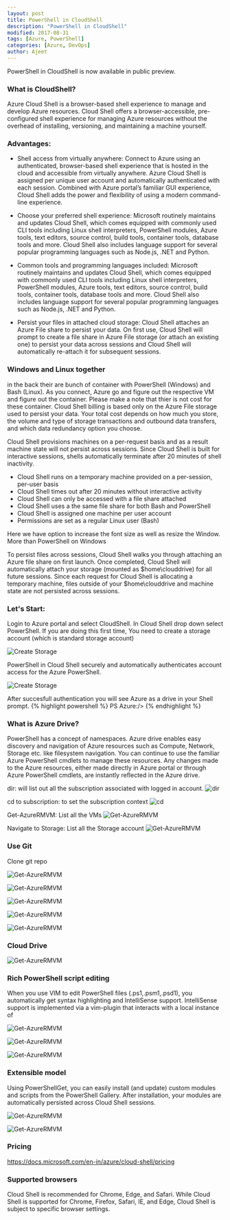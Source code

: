```yaml
---
layout: post
title: PowerShell in CloudShell
description: "PowerShell in CloudShell"
modified: 2017-08-31
tags: [Azure, PowerShell]
categories: [Azure, DevOps]
author: Ajeet
---
```


PowerShell in CloudShell is now available in public preview.

### What is CloudShell?
Azure Cloud Shell is a browser-based shell experience to manage and develop Azure resources. Cloud Shell offers a browser-accessible, pre-configured shell experience for managing Azure resources without the overhead of installing, versioning, and maintaining a machine yourself. 

### Advantages:
-   Shell access from virtually anywhere: Connect to Azure using an authenticated, browser-based shell experience that is hosted in the cloud and accessible from virtually anywhere. Azure Cloud Shell is assigned per unique user account and automatically authenticated with each session. Combined with Azure portal’s familiar GUI experience, Cloud Shell adds the power and flexibility of using a modern command-line experience.

-   Choose your preferred shell experience: Microsoft routinely maintains and updates Cloud Shell, which comes equipped with commonly used CLI tools including Linux shell interpreters, PowerShell modules, Azure tools, text editors, source control, build tools, container tools, database tools and more. Cloud Shell also includes language support for several popular programming languages such as Node.js, .NET and Python.

-   Common tools and programming languages included: Microsoft routinely maintains and updates Cloud Shell, which comes equipped with commonly used CLI tools including Linux shell interpreters, PowerShell modules, Azure tools, text editors, source control, build tools, container tools, database tools and more. Cloud Shell also includes language support for several popular programming languages such as Node.js, .NET and Python.

-   Persist your files in attached cloud storage: Cloud Shell attaches an Azure File share to persist your data. On first use, Cloud Shell will prompt to create a file share in Azure File storage (or attach an existing one) to persist your data across sessions and Cloud Shell will automatically re-attach it for subsequent sessions.

### Windows and Linux together
in the back their are bunch of container with PowerShell (Windows) and Bash (Linux). As you connect, Azure go and figure out the respective VM and figure out the container. Please make a note that thier is not cost for these container. Cloud Shell billing is based only on the Azure File storage used to persist your data. Your total cost depends on how much you store, the volume and type of storage transactions and outbound data transfers, and which data redundancy option you choose. 

Cloud Shell provisions machines on a per-request basis and as a result machine state will not persist across sessions. Since Cloud Shell is built for interactive sessions, shells automatically terminate after 20 minutes of shell inactivity.

-   Cloud Shell runs on a temporary machine provided on a per-session, per-user basis
-   Cloud Shell times out after 20 minutes without interactive activity
-   Cloud Shell can only be accessed with a file share attached
-   Cloud Shell uses a the same file share for both Bash and PowerShell
-   Cloud Shell is assigned one machine per user account
-   Permissions are set as a regular Linux user (Bash)

Here we have option to increase the font size as well as resize the Window.
More than PowerShell on Windows


To persist files across sessions, Cloud Shell walks you through attaching an Azure file share on first launch. Once completed, Cloud Shell will automatically attach your storage (mounted as $home\clouddrive) for all future sessions. Since each request for Cloud Shell is allocating a temporary machine, files outside of your $home\clouddrive and machine state are not persisted across sessions.


### Let's Start:

Login to Azure portal and select CloudShell. In Cloud Shell drop down select PowerShell.
If you are doing this first time, You need to create a storage account (which is standard storage account)

![Create Storage](/images/posts/PSCloudShell/crtstr.JPG)

PowerShell in Cloud Shell securely and automatically authenticates account access for the Azure PowerShell.

![Create Storage](/images/posts/PSCloudShell/login.JPG)

After succesfull authentication you will see Azure as a drive  in your Shell prompt.
 {% highlight powershell %}
    PS Azure:/>
{% endhighlight %}

### What is Azure Drive?
PowerShell has a concept of namespaces. Azure drive enables easy discovery and navigation of Azure resources such as Compute, Network, Storage etc. like filesystem navigation. You can continue to use the familiar Azure PowerShell cmdlets to manage these resources. Any changes made to the Azure resources, either made directly in Azure portal or through Azure PowerShell cmdlets, are instantly reflected in the Azure drive.

dir: will list out all the subscription associated with logged in account.
    ![dir](/images/posts/PSCloudShell/dir.JPG)

cd to subscription: to set the subscription context
     ![cd](/images/posts/PSCloudShell/cd1.JPG)

Get-AzureRMVM: List all the VMs
     ![Get-AzureRMVM](/images/posts/PSCloudShell/getazurermvm.JPG)

Navigate to Storage: List all the Storage account
     ![Get-AzureRMVM](/images/posts/PSCloudShell/dirstorage.JPG)

### Use Git
Clone git repo

![Get-AzureRMVM](/images/posts/PSCloudShell/git.JPG)

![Get-AzureRMVM](/images/posts/PSCloudShellgit1.JPG)

![Get-AzureRMVM](/images/posts/PSCloudShell/git4.JPG)

![Get-AzureRMVM](/images/posts/PSCloudShell/git5.JPG)

![Get-AzureRMVM](/images/posts/PSCloudShell/git6.JPG)

### Cloud Drive

![Get-AzureRMVM](/images/posts/PSCloudShell/clouddrive1.JPG)

### Rich PowerShell script editing

When you use VIM to edit PowerShell files (.ps1,.psm1,.psd1), you automatically get syntax highlighting and IntelliSense support. IntelliSense support is implemented via a vim-plugin that interacts with a local instance of 

![Get-AzureRMVM](/images/posts/PSCloudShell/vim.JPG)

![Get-AzureRMVM](/images/posts/PSCloudShell/vim2.JPG)

![Get-AzureRMVM](/images/posts/PSCloudShell/vim2.JPG)

### Extensible model

Using PowerShellGet, you can easily install (and update) custom modules and scripts from the PowerShell Gallery. After installation, your modules are automatically persisted across Cloud Shell sessions.

![Get-AzureRMVM](/images/posts/PSCloudShell/findmod1.JPG)

![Get-AzureRMVM](/images/posts/PSCloudShell/getmodlist.JPG)

### Pricing
https://docs.microsoft.com/en-in/azure/cloud-shell/pricing

### Supported browsers
Cloud Shell is recommended for Chrome, Edge, and Safari. While Cloud Shell is supported for Chrome, Firefox, Safari, IE, and Edge, Cloud Shell is subject to specific browser settings.
